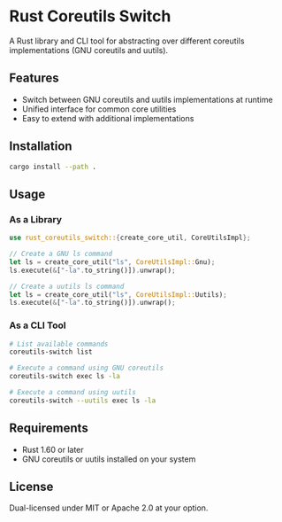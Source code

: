 # Rust Coreutils Switch

A Rust library and CLI tool for abstracting over different coreutils implementations (GNU coreutils and uutils).

## Features

- Switch between GNU coreutils and uutils implementations at runtime
- Unified interface for common core utilities
- Easy to extend with additional implementations

## Installation

```bash
cargo install --path .
```

## Usage

### As a Library

```rust
use rust_coreutils_switch::{create_core_util, CoreUtilsImpl};

// Create a GNU ls command
let ls = create_core_util("ls", CoreUtilsImpl::Gnu);
ls.execute(&["-la".to_string()]).unwrap();

// Create a uutils ls command
let ls = create_core_util("ls", CoreUtilsImpl::Uutils);
ls.execute(&["-la".to_string()]).unwrap();
```

### As a CLI Tool

```bash
# List available commands
coreutils-switch list

# Execute a command using GNU coreutils
coreutils-switch exec ls -la

# Execute a command using uutils
coreutils-switch --uutils exec ls -la
```

## Requirements

- Rust 1.60 or later
- GNU coreutils or uutils installed on your system

## License

Dual-licensed under MIT or Apache 2.0 at your option.
